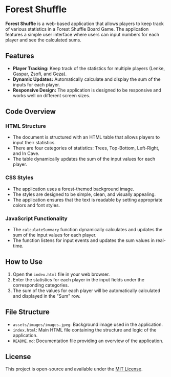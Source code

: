 # Forest Shuffle

**Forest Shuffle** is a web-based application that allows players to keep track of various statistics in a Forest Shuffle Board Game. The application features a simple user interface where users can input numbers for each player and see the calculated sums.

## Features

- **Player Tracking:** Keep track of the statistics for multiple players (Lenke, Gaspar, Zsofi, and Geza).
- **Dynamic Updates:** Automatically calculate and display the sum of the inputs for each player.
- **Responsive Design:** The application is designed to be responsive and works well on different screen sizes.

## Code Overview

### HTML Structure

- The document is structured with an HTML table that allows players to input their statistics.
- There are four categories of statistics: Trees, Top-Bottom, Left-Right, and In Cave.
- The table dynamically updates the sum of the input values for each player.

### CSS Styles

- The application uses a forest-themed background image.
- The styles are designed to be simple, clean, and visually appealing.
- The application ensures that the text is readable by setting appropriate colors and font styles.

### JavaScript Functionality

- The `calculateSummary` function dynamically calculates and updates the sum of the input values for each player.
- The function listens for input events and updates the sum values in real-time.

## How to Use

1. Open the `index.html` file in your web browser.
2. Enter the statistics for each player in the input fields under the corresponding categories.
3. The sum of the values for each player will be automatically calculated and displayed in the "Sum" row.

## File Structure


- `assets/images/images.jpeg`: Background image used in the application.
- `index.html`: Main HTML file containing the structure and logic of the application.
- `README.md`: Documentation file providing an overview of the application.

## License

This project is open-source and available under the [MIT License](https://opensource.org/licenses/MIT).


